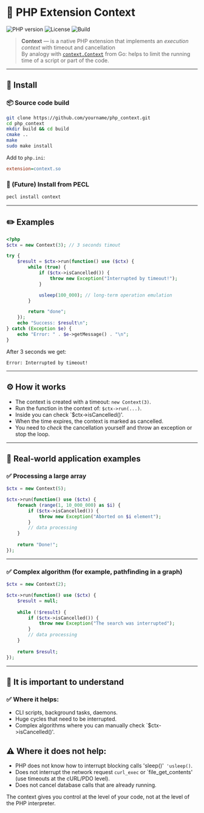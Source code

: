 # 🧩 PHP Extension Context
![PHP version](https://img.shields.io/badge/php-%3E=8.0-blue.svg)
![License](https://img.shields.io/badge/license-MIT-green.svg)
![Build](https://img.shields.io/badge/build-passing-brightgreen)

> **Context** —  is a native PHP extension that implements an *execution context* with timeout and cancellation  
> By analogy with [`context.Context`](https://pkg.go.dev/context) from Go: helps to limit the running time of a script or part of the code.

---

## 🚀 Install

### 📦 Source code build

```bash
git clone https://github.com/yourname/php_context.git
cd php_context
mkdir build && cd build
cmake ..
make
sudo make install
```

Add to `php.ini`:
```ini
extension=context.so
```

### 🐘 (Future) Install from PECL

```bash
pecl install context
```

---

## ✏️ Examples

```php
<?php
$ctx = new Context(3); // 3 seconds timout

try {
    $result = $ctx->run(function() use ($ctx) {
        while (true) {
            if ($ctx->isCancelled()) {
                throw new Exception("Interrupted by timeout!");
            }

            usleep(100_000); // long-term operation emulation
        }

        return "done";
    });
    echo "Success: $result\n";
} catch (Exception $e) {
    echo "Error: " . $e->getMessage() . "\n";
}
```

After 3 seconds we get:

```
Error: Interrupted by timeout!
```

---

## ⚙️ How it works

- The context is created with a timeout: `new Context(3)`.
- Run the function in the context of: `$ctx->run(...)`.
- Inside you can check `$ctx->isCancelled()'.
- When the time expires, the context is marked as cancelled.
- You need to *check* the cancellation yourself and throw an exception or stop the loop.

---

## 🧰 Real-world application examples

### ✅ Processing a large array

```php
$ctx = new Context(5);

$ctx->run(function() use ($ctx) {
    foreach (range(1, 10_000_000) as $i) {
        if ($ctx->isCancelled()) {
            throw new Exception("Aborted on $i element");
        }
        // data processing
    }
    
    return "Done!";
});
```

---

### ✅ Complex algorithm (for example, pathfinding in a graph)

```php
$ctx = new Context(2);

$ctx->run(function() use ($ctx) {
    $result = null;
    
    while (!$result) {
        if ($ctx->isCancelled()) {
            throw new Exception("The search was interrupted");
        }
        // data processing
    }
    
    return $result;
});
```

---

## 📌 It is important to understand

### ✅ Where it helps:
- CLI scripts, background tasks, daemons.
- Huge cycles that need to be interrupted.
- Complex algorithms where you can manually check `$ctx->isCancelled()'.

## ⚠️ Where it does not help:
- PHP does not know how to interrupt blocking calls 'sleep()'` 'usleep()`.
- Does not interrupt the network request `curl_exec` or `file_get_contents' (use timeouts at the cURL/PDO level).
- Does not cancel database calls that are already running.

The context gives you control at the level of your code, not at the level of the PHP interpreter.
